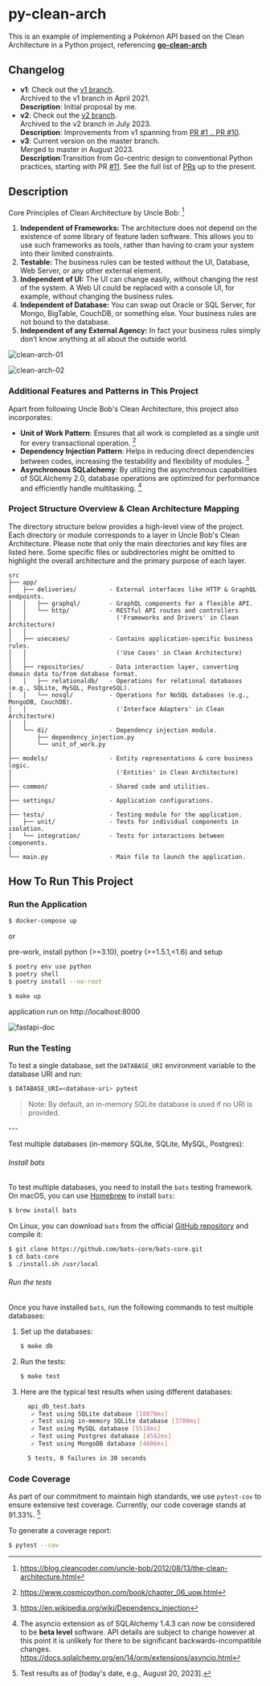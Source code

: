 # py-clean-arch

This is an example of implementing a Pokémon API based on the Clean Architecture in a Python project, referencing [**go-clean-arch**](https://github.com/bxcodec/go-clean-arch)

## Changelog

- **v1**: Check out the [v1 branch](https://github.com/cdddg/py-clean-arch/tree/v1).<br> Archived to the v1 branch in April 2021. <br>**Description**: Initial proposal by me.
- **v2**: Check out the [v2 branch](https://github.com/cdddg/py-clean-arch/tree/v2).<br> Archived to the v2 branch in July 2023. <br>**Description**: Improvements from v1 spanning from [PR #1 .. PR #10](https://github.com/cdddg/py-clean-arch/pulls?q=is%3Apr+is%3Aclosed+merged%3A2023-04-09..2023-08-15+).
- **v3**: Current version on the master branch.<br> Merged to master in August 2023. <br>
  **Description**:Transition from Go-centric design to conventional Python practices, starting with PR [#11](https://github.com/cdddg/py-clean-arch/pull/11). See the full list of [PRs](https://github.com/cdddg/py-clean-arch/pulls?q=is%3Apr+is%3Aclosed+merged%3A2023-08-16..2099-12-31+) up to the present.

## Description

Core Principles of Clean Architecture by Uncle Bob: [^1]

1. **Independent of Frameworks:** The architecture does not depend on the existence of some library of feature laden software. This allows you to use such frameworks as tools, rather than having to cram your system into their limited constraints.
2. **Testable:** The business rules can be tested without the UI, Database, Web Server, or any other external element.
3. **Independent of UI:** The UI can change easily, without changing the rest of the system. A Web UI could be replaced with a console UI, for example, without changing the business rules.
4. **Independent of Database:** You can swap out Oracle or SQL Server, for Mongo, BigTable, CouchDB, or something else. Your business rules are not bound to the database.
5. **Independent of any External Agency:** In fact your business rules simply don’t know anything at all about the outside world.

![clean-arch-01](./docs/clean-arch-01.png)

![clean-arch-02](./docs/clean-arch-02.png)

### Additional Features and Patterns in This Project

Apart from following Uncle Bob's Clean Architecture, this project also incorporates:

- **Unit of Work Pattern**: Ensures that all work is completed as a single unit for every transactional operation. [^2]
- **Dependency Injection Pattern**: Helps in reducing direct dependencies between codes, increasing the testability and flexibility of modules. [^3]
- **Asynchronous SQLalchemy**: By utilizing the asynchronous capabilities of SQLAlchemy 2.0, database operations are optimized for performance and efficiently handle multitasking. [^4]

### Project Structure Overview & Clean Architecture Mapping

The directory structure below provides a high-level view of the project. Each directory or module corresponds to a layer in Uncle Bob's Clean Architecture. Please note that only the main directories and key files are listed here. Some specific files or subdirectories might be omitted to highlight the overall architecture and the primary purpose of each layer.

```
src
├── app/
│   ├── deliveries/         - External interfaces like HTTP & GraphQL endpoints.
│   │   ├── graphql/        - GraphQL components for a flexible API.
│   │   └── http/           - RESTful API routes and controllers
│   │                         ('Frameworks and Drivers' in Clean Architecture)
│   │
│   ├── usecases/           - Contains application-specific business rules.
│   │                         ('Use Cases' in Clean Architecture)
│   │
│   ├── repositories/       - Data interaction layer, converting domain data to/from database format.
│   │   ├── relationaldb/   - Operations for relational databases (e.g., SQLite, MySQL, PostgreSQL).
│   │   └── nosql/          - Operations for NoSQL databases (e.g., MongoDB, CouchDB).
│   │                         ('Interface Adapters' in Clean Architecture)
│   │
│   └── di/                 - Dependency injection module.
│       ├── dependency_injection.py
│       └── unit_of_work.py
│
├── models/                 - Entity representations & core business logic.
│                             ('Entities' in Clean Architecture)
│
├── common/                 - Shared code and utilities.
│
├── settings/               - Application configurations.
│
├── tests/                  - Testing module for the application.
│   ├── unit/               - Tests for individual components in isolation.
│   └── integration/        - Tests for interactions between components.
│
└── main.py                 - Main file to launch the application.

```

## How To Run This Project

### Run the Application

```sh
$ docker-compose up
```

or

pre-work, install python (>=3.10), poetry (>=1.5.1,<1.6) and setup

```sh
$ poetry env use python
$ poetry shell
$ poetry install --no-root
```

```sh
$ make up
```

application run on http://localhost:8000

![fastapi-doc](./docs/fastapi-doc.png)

### Run the Testing

To test a single database, set the `DATABASE_URI` environment variable to the database URI and run:

```sh
$ DATABASE_URI=<database-uri> pytest
```

> Note: By default, an in-memory SQLite database is used if no URI is provided.
>

\---

Test multiple databases (in-memory SQLite, SQLite, MySQL, Postgres):

###### Install bats

To test multiple databases, you need to install the `bats` testing framework. On macOS, you can use [Homebrew](https://brew.sh/) to install `bats`:

```sh
$ brew install bats
```

On Linux, you can download `bats` from the official [GitHub repository](https://github.com/bats-core/bats-core) and compile it:

```sh
$ git clone https://github.com/bats-core/bats-core.git
$ cd bats-core
$ ./install.sh /usr/local
```

###### Run the tests

Once you have installed `bats`, run the following commands to test multiple databases:

1. Set up the databases:

   ```sh
   $ make db
   ```

2. Run the tests:

   ```sh
   $ make test
   ```

3. Here are the typical test results when using different databases:

   ```sh
     api_db_test.bats
      ✓ Test using SQLite database [10878ms]
      ✓ Test using in-memory SQLite database [3708ms]
      ✓ Test using MySQL database [5518ms]
      ✓ Test using Postgres database [4582ms]
      ✓ Test using MongoDB database [4606ms]
   
     5 tests, 0 failures in 30 seconds
   ```


### Code Coverage

As part of our commitment to maintain high standards, we use `pytest-cov` to ensure extensive test coverage. Currently, our code coverage stands at 91.33%. [^5]

To generate a coverage report:

```sh
$ pytest --cov
```



[^1]: https://blog.cleancoder.com/uncle-bob/2012/08/13/the-clean-architecture.html
[^2]: https://www.cosmicpython.com/book/chapter_06_uow.html
[^3]: https://en.wikipedia.org/wiki/Dependency_injection
[^4]:  The asyncio extension as of SQLAlchemy 1.4.3 can now be considered to be **beta level** software. API details are subject to change however at this point it is unlikely for there to be significant backwards-incompatible changes. https://docs.sqlalchemy.org/en/14/orm/extensions/asyncio.html
[^5]: Test results as of [today's date, e.g., August 20, 2023].
